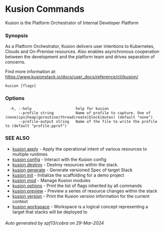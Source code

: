 # Kusion Commands

Kusion is the Platform Orchestrator of Internal Developer Platform

### Synopsis

As a Platform Orchestrator, Kusion delivers user intentions to Kubernetes, Clouds and On-Premise resources. Also enables asynchronous cooperation between the development and the platform team and drives separation of concerns.

 Find more information at: https://www.kusionstack.io/docs/user_docs/reference/cli/kusion/

```
kusion [flags]
```

### Options

```
  -h, --help                    help for kusion
      --profile string          Name of profile to capture. One of (none|cpu|heap|goroutine|threadcreate|block|mutex) (default "none")
      --profile-output string   Name of the file to write the profile to (default "profile.pprof")
```

### SEE ALSO

* [kusion apply](kusion-apply.md)	 - Apply the operational intent of various resources to multiple runtimes
* [kusion config](kusion-config.md)	 - Interact with the Kusion config
* [kusion destroy](kusion-destroy.md)	 - Destroy resources within the stack.
* [kusion generate](kusion-generate.md)	 - Generate versioned Spec of target Stack
* [kusion init](kusion-init.md)	 - Initialize the scaffolding for a demo project
* [kusion mod](kusion-mod.md)	 - Manage Kusion modules
* [kusion options](kusion-options.md)	 - Print the list of flags inherited by all commands
* [kusion preview](kusion-preview.md)	 - Preview a series of resource changes within the stack
* [kusion version](kusion-version.md)	 - Print the Kusion version information for the current context
* [kusion workspace](kusion-workspace.md)	 - Workspace is a logical concept representing a target that stacks will be deployed to

###### Auto generated by spf13/cobra on 29-Mar-2024
